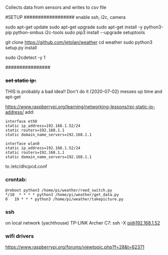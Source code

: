 Collects data from sensors and writes to csv file

#SETUP
##################
enable ssh, i2c, camera

sudo apt-get update
sudo apt-get upgrade
sudo apt-get install -y python3-pip python-smbus i2c-tools
sudo pip3 install --upgrade setuptools

git clone https://github.com/jetolan/weather
cd weather
sudo python3 setup.py install

sudo i2cdetect -y 1

################

### ~~set static ip:~~
THIS is probably a bad idea!! Don't do it (2020-07-02) messes up time and apt-get

https://www.raspberrypi.org/learning/networking-lessons/rpi-static-ip-address/
add:


```
interface eth0
static ip_address=192.168.1.52/24
static routers=192.168.1.1
static domain_name_servers=192.168.1.1

interface wlan0
static ip_address=192.168.1.52/24
static routers=192.168.1.1
static domain_name_servers=192.168.1.1

```
to /etc/dhcpcd.conf

### crontab:

```
@reboot python3 /home/pi/weather/reed_switch.py
*/10  * * * * python3 /home/pi/weather/get_data.py
0   19 * * * python3 /home/pi/weather/takepicture.py
```
### ssh
on local network (yachthouse) TP-LINK Archer C7:
ssh -X pi@192.168.1.52

### wifi drivers
https://www.raspberrypi.org/forums/viewtopic.php?f=28&t=62371
